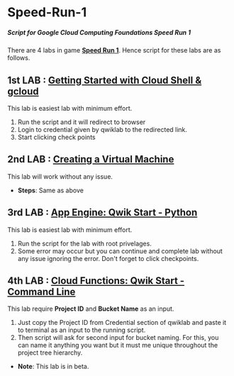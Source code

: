 # Speed-Run-1
##### Script for Google Cloud Computing Foundations Speed Run 1

There are 4 labs in game [**Speed Run 1**](https://google.qwiklabs.com/games/946).
Hence script for these labs are as follows.

## 1st LAB : [Getting Started with Cloud Shell & gcloud](https://www.qwiklabs.com/focuses/563?parent=catalog)
This lab is easiest lab with minimum effort.
1. Run the script and it will redirect to browser
2. Login to credential given by qwiklab to the redirected link.
3. Start clicking check points

## 2nd LAB : [Creating a Virtual Machine](https://www.qwiklabs.com/focuses/3563?parent=catalog)
This lab will work without any issue.
* **Steps**: Same as above

## 3rd LAB : [App Engine: Qwik Start - Python](https://www.qwiklabs.com/focuses/1014?parent=catalog)
This lab is easiest lab with minimum effort.
1. Run the script for the lab with root privelages.
2. Some error may occur but you can continue and complete lab without any issue ignoring the error. 
Don't forget to click checkpoints.

## 4th LAB : [Cloud Functions: Qwik Start - Command Line](https://www.qwiklabs.com/focuses/916?parent=catalog)
This lab require **Project ID** and **Bucket Name** as an input. 
1. Just copy the Project ID from Credential section of qwiklab and paste it to terminal as an input to the running script. 
2. Then script will ask for second input for bucket naming. For this, you can name it anything you want but it must me unique throughout the project tree hierarchy.
* **Note**: This lab is in beta.
